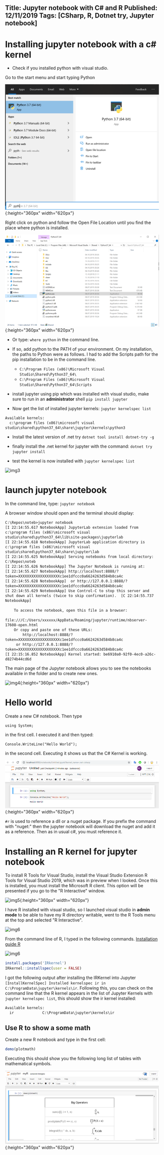Title: Jupyter notebook with C# and R 
Published: 12/11/2019
Tags: [CSharp, R, Dotnet try, Jupyter notebook] 
---
# Installing jupyter notebook with a c# kernel 

- Check if you installed python with visual studio. 

Go to the start menu and start typing Python

![img1](/posts/images/jupyter-notebook-csharp-r/python_installed.png){:height="360px" width="620px"}

Right click on python and follow the Open File Location until you find the place where python is installed. 

![img2](/posts/images/jupyter-notebook-csharp-r/python_installed_location.png){:height="360px" width="620px"}

- Or type: ```where python``` in the command line. 

- If so, add python to the PATH of your environment. On my installation, the paths to Python were as follows. I had to add the Scripts path for the pip installation to be in the command line. 
  - ```C:\Program Files (x86)\Microsoft Visual Studio\Shared\Python37_64\```
  - ```C:\Program Files (x86)\Microsoft Visual Studio\Shared\Python37_64\Scripts```

- install jupyter using pip which was installed with visual studio, make sure to run in an **administrator** shell
```pip install jupyter```

- Now get the list of installed jupyter kernels: 
```jupyter kernelspec list```

```
Available kernels:
  c:\program files (x86)\microsoft visual studio\shared\python37_64\share\jupyter\kernels\python3  
```

- Install the latest version of .net try 
```dotnet tool install dotnet-try -g```

- finally install the .net kernel for jupyter with the command: 
```dotnet try jupyter install```

- test the kernel is now installed with ```jupyter kernelspec list```

![img3](/posts/images/jupyter-notebook-csharp-r/jupyter_kernels.png)

# launch jupyter notebook
In the command line, type: 
```jupyter notebook```

A browser window should open and the terminal should display: 

```
C:\Repos\noteb>jupyter notebook
[I 22:14:55.617 NotebookApp] JupyterLab extension loaded from c:\program files (x86)\microsoft visual studio\shared\python37_64\lib\site-packages\jupyterlab
[I 22:14:55.618 NotebookApp] JupyterLab application directory is c:\program files (x86)\microsoft visual studio\shared\python37_64\share\jupyter\lab
[I 22:14:55.625 NotebookApp] Serving notebooks from local directory: C:\Repos\noteb
[I 22:14:55.626 NotebookApp] The Jupyter Notebook is running at:
[I 22:14:55.627 NotebookApp] http://localhost:8888/?token=XXXXXXXXXXXXXXXXXXXc1ee1dfccc0a6624263d584b8ca4c
[I 22:14:55.628 NotebookApp]  or http://127.0.0.1:8888/?token=XXXXXXXXXXXXXXXXXXXc1ee1dfccc0a6624263d584b8ca4c
[I 22:14:55.629 NotebookApp] Use Control-C to stop this server and shut down all kernels (twice to skip confirmation).  [C 22:14:55.737 NotebookApp]

    To access the notebook, open this file in a browser:
        file:///C:/Users/xxxxxx/AppData/Roaming/jupyter/runtime/nbserver-17608-open.html
    Or copy and paste one of these URLs:
        http://localhost:8888/?token=XXXXXXXXXXXXXXXXXXXc1ee1dfccc0a6624263d584b8ca4c
     or http://127.0.0.1:8888/?token=XXXXXXXXXXXXXXXXXXXc1ee1dfccc0a6624263d584b8ca4c
[I 22:15:16.852 NotebookApp] Kernel started: be6910a0-92f0-4ec0-a26c-d8274b44cd6d
```

The main page of the Jupyter notebook allows you to see the notebooks available in the folder and to create new ones. 

![img4](/posts/images/jupyter-notebook-csharp-r/jupyter_create_csharp.png){:height="360px" width="620px"}

# Hello world 

Create a new C# notebook. Then type
```CSharp
using System; 
```
in the first cell. I executed it and then typed: 
```CSharp
Console.WriteLine("Hello World"); 
```
in the second cell. Executing it shows us that the C# Kernel is working.

![imgHello](/posts/images/jupyter-notebook-csharp-r/jupyter_hello_world_csharp.png){:height="360px" width="620px"}

```#r``` is used to reference a dll or a nuget package. If you prefix the command with "nuget:" then the jupyter notebook will download the nuget and add it as a reference. Then as in usual c#, you must reference it. 

# Installing an R kernel for jupyter notebook

To install R Tools for Visual Studio, install the Visual Studio Extension R Tools for Visual Studio 2019, which was in preview when I looked. Once this is installed, you must install the Microsoft R client. This option will be presented if you go to the "R Interactive" window. 

![img5](/posts/images/jupyter-notebook-csharp-r/install_R_vs.png){:height="360px" width="620px"}

I have R installed with visual studio, so I launched visual studio in **admin mode** to be able to have my R directory writable, went to the R Tools menu at the top and selected "R Interactive". 

![img6](/posts/images/jupyter-notebook-csharp-r/r_interactive_vs.png)

From the command line of R, I typed in the following commands. [Installation guide R](https://irkernel.github.io/installation/)

![img6](/posts/images/jupyter-notebook-csharp-r/r_interactive_kernel_install.png)

```R
install.packages('IRkernel')
IRkernel::installspec(user = FALSE)
```

I got the following output after installing the IRKernel into Jupyter ```[InstallKernelSpec] Installed kernelspec ir in C:\ProgramData\jupyter\kernels\ir```. Following this, you can check on the command line that the R kernel appears in the list of Jupyter Kernels with ```jupyter kernelspec list```, this should show the ir kernel installed: 

```
Available kernels:
  ir             C:\ProgramData\jupyter\kernels\ir
```

## Use R to show a some math

Create a new R notebook and type in the first cell: 
```R
demo(plotmath)
```
Executing this should show you the following long list of tables with mathematical symbols. 

![img7](/posts/images/jupyter-notebook-csharp-r/jupyter_R.png){:height="360px" width="620px"}